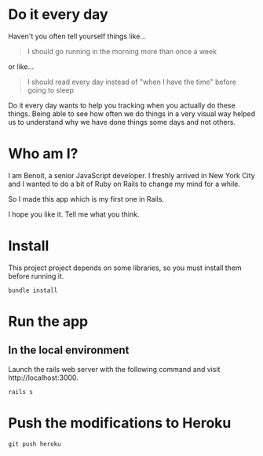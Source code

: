 # Do it every day

Haven't you often tell yourself things like...

> I should go running in the morning more than once a week

or like...

> I should read every day instead of "when I have the time" before going to sleep

Do it every day wants to help you tracking when you actually do these things. Being able to see how often we do things in a very visual way helped us to understand why we have done things some days and not others.

# Who am I?

I am Benoit, a senior JavaScript developer. I freshly arrived in New York City and I wanted to do a bit of Ruby on Rails to change my mind for a while.

So I made this app which is my first one in Rails.

I hope you like it. Tell me what you think.

# Install

This project project depends on some libraries, so you must install them before running it.

```shell
bundle install
```

# Run the app

## In the local environment

Launch the rails web server with the following command and visit http://localhost:3000.

```shell
rails s
```

# Push the modifications to Heroku

```
git push heroku
```

